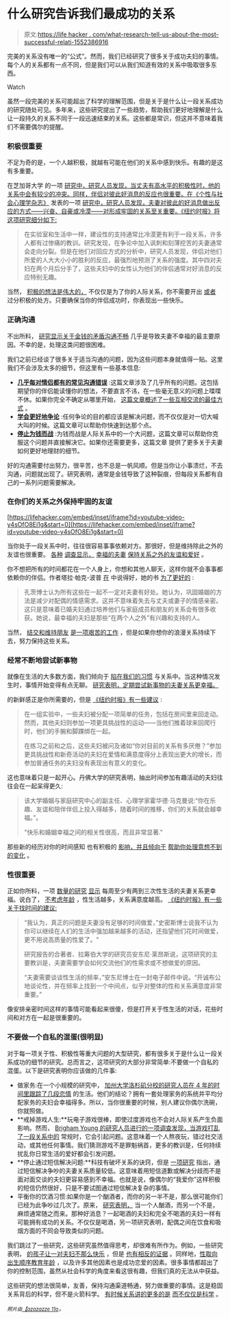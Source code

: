 # 什么研究告诉我们最成功的关系

> 原文:[https://life hacker . com/what-research-tell-us-about-the-most-successful-relati-1552386916](https://lifehacker.com/what-research-tells-us-about-the-most-successful-relati-1552386916)

完美的关系没有唯一的“公式”。然而，我们已经研究了很多关于成功夫妇的事情。每个人的关系都有一点不同，但是我们可以从我们知道有效的关系中吸取很多东西。

Watch

虽然一段完美的关系可能超出了科学的理解范围，但是关于是什么让一段关系成功的研究随处可见。多年来，这些研究提出了一些趋势，帮助我们更好地理解是什么让一段持久的关系不同于一段迅速结束的关系。这些都是常识，但这并不意味着我们不需要偶尔的提醒。

### 积极很重要

不足为奇的是，一个人越积极，就越有可能在他们的关系中感到快乐。有趣的是这有多重要。

在芝加哥大学 的一项 [研究中，研究人员发现，当丈夫有高水平的积极性时，他的关系中会有较少的冲突。同样，伴侣对彼此好消息的反应也很重要。在《个性与社会心理学杂志》](http://news.uchicago.edu/article/2014/03/12/husband-s-health-and-attitude-loom-large-happy-long-term-marriages) 发表的一项 [研究中，研究人员发现，夫妻对彼此的好消息做出反应的方式——兴奋、自豪或冷漠——对形成牢固的关系至关重要。《纽约时报》将这项研究细分如下:](http://content.apa.org/journals/psp/91/5/904)

> 在实验室和生活中一样，建设性的支持通常比冷漠更有利于一段关系，许多人都有过惨痛的教训。研究发现，在争论中加入讽刺和刻薄挖苦的夫妻通常会走向分裂。但是在他们对回应方式的分析中，研究人员发现，伴侣对他们所爱的人大大小小的胜利的反应，最强烈地预测了关系的强度。其中四对夫妇在两个月后分手了，这些夫妇中的女性认为他们的伴侣通常对好消息的反应特别无趣。

当然， [积极的想法是伟大的，](https://lifehacker.com/how-positive-thoughts-build-skills-boost-health-and-i-600484130) 不仅仅是为了你的人际关系，你不需要开出 [或者](http://lifehacker.com/how-to-stop-being-a-cynical-asshole-1537302138) 过分积极的处方。只要确保当你的伴侣成功时，你表现出一些快乐。

### 正确沟通

不出所料， [研究显示](http://online.wsj.com/news/articles/SB10000872396390444025204577544951717564114)[关于金钱的矛盾](http://onlinelibrary.wiley.com/doi/10.1111/j.1741-3729.2012.00715.x/abstract)[沟通不畅](http://www.gottman.com/research/research-faqs/) 几乎是导致夫妻不幸福的最主要原因。不幸的是，处理这类问题很困难。

我们之前已经谈了很多关于适当沟通的问题，因为这些问题本身就值得一贴。这里我们不会涉及太多的细节，但这里有一些基本信息:

*   [**几乎每对情侣都有的常见沟通错误**](http://lifehacker.com/five-communication-mistakes-almost-every-couple-makes-1535461741) :这篇文章涉及了几乎所有的问题。这包括期望你的伴侣能读懂你的想法，不要直言不讳，在一些毫无意义的问题上喋喋不休。如果你完全不确定从哪里开始， [这篇文章概述了一些互相交流的最佳方式](http://lifehacker.com/communicate-better-with-your-significant-other-with-the-1489145411) 。
*   [**学会更好地争论**](http://lifehacker.com/how-to-turn-an-argument-into-a-productive-discussion-1171337265) :任何争论的目的都应该是解决问题，而不仅仅是对一切大喊大叫的时候。这篇文章可以帮助你快速到达那个点。
*   [**停止为钱而战**](http://lifehacker.com/how-to-stop-fighting-about-money-with-your-significant-1543085460) :为钱而战是人际关系中的一个大问题，这篇文章可以帮助你克服这个问题并直接解决它。如果你还需要更多，这篇文章 提供了更多关于夫妻如何更好地理财的细节。

好的沟通需要付出努力，很辛苦，也不总是一帆风顺。但是当你让小事溃烂，不去沟通，问题就出现了。研究表明，通常是金钱导致了这种裂痕，但每段关系都有自己的一系列问题需要解决。

### 在你们的关系之外保持牢固的友谊

 [https://lifehacker.com/embed/inset/iframe?id=youtube-video-y4sOfO8Ei1g&start=0](https://lifehacker.com/embed/inset/iframe?id=youtube-video-y4sOfO8Ei1g&start=0) 

当你处于一段关系中时，往往很容易事事依赖对方。那很好，但是维持除此之外的友谊也很重要。 [各种](http://www.sciencedaily.com/releases/2012/01/120113211028.htm) [调查显示，](http://www.bakadesuyo.com/2013/10/recipe-for-a-happy-marriage-2/) [幸福的夫妻](http://bits.blogs.nytimes.com/2013/10/28/spotting-romantic-relationships-on-facebook/?_r=1) [保持关系之外的友谊和爱好](http://onlinelibrary.wiley.com/doi/10.1111/j.1741-3737.2002.00433.x/abstract) 。

你不想把所有的时间都花在一个人身上，你想和其他人聊天，这样你就不会事事都依赖你的伴侣。作者塔拉·帕克-波普 [在](http://www.bakadesuyo.com/2013/10/recipe-for-a-happy-marriage-2/) 中说得好，她的书 [为了更好的](http://bit.ly/1g3AhR6) :

> 孔茨博士认为所有这些在一起不一定对夫妻有好处。她认为，巩固婚姻的方法是减少对配偶的情感需求。这并不意味着失去与丈夫或妻子的情感亲密。这只是意味着已婚夫妇通过培养他们与家庭成员和朋友的关系会有很多收获。她说，最幸福的夫妇是那些“在两个人之外”有兴趣和支持的人。

当然， [结交和维持朋友](https://lifehacker.com/why-its-so-hard-to-make-friends-after-college-and-wha-488975744) [是一项艰苦的工作](http://lifehacker.com/how-to-handle-your-high-maintenance-friends-and-family-5906215) ，但是如果你想你的浪漫关系持续下去，努力保持这些关系。

### 经常不断地尝试新事物

就像在生活的大多数方面，我们倾向于 [陷在我们的习惯](https://lifehacker.com/the-science-of-breaking-out-of-your-comfort-zone-and-w-656426705) 与关系中。当这种情况发生时，事情开始变得有点无聊。 [研究表明，定期尝试新事物的夫妻关系更幸福。](http://www.nytimes.com/2008/02/12/health/12well.html)

的新鲜感正是你所需要的，但是 [《纽约时报》有一些建议](http://www.nytimes.com/2008/02/12/health/12well.html) :

> 在一组实验中，一些夫妇被分配一项简单的任务，包括在房间里来回走动。然而，其他夫妇则参加一项更具挑战性的运动——当他们推着球来回爬行时，他们的手腕和脚踝绑在一起。
> 
> 在练习之前和之后，这些夫妇被问及诸如“你对目前的关系有多厌倦？”参加更具挑战性和新奇活动的夫妇在爱情和满意度得分上表现出更大的增长，而参加普通任务的夫妇没有表现出有意义的变化。

这也意味着只是一起开心。丹佛大学的研究表明，抽出时间参加有趣活动的夫妇往往会在一起呆得更久:

> 该大学婚姻与家庭研究中心的副主任、心理学家霍华德·马克曼说:“你在乐趣、友谊和陪伴伴侣上投入得越多，随着时间的推移，你们的关系就会越幸福。”。
> 
> "快乐和婚姻幸福之间的相关性很高，而且非常显著."

那些新的经历对你的时间感知 也有积极的 [影响，并且倾向于](http://bit.ly/1jLL4Oi) [帮助你处理意想不到的变化](http://www.nytimes.com/2011/02/12/your-money/12shortcuts.html?pagewanted=all&_r=0) 。

### 性很重要

正如你所料，一项 [数量的研究](http://www.nber.org/papers/w10499) [显示](http://well.blogs.nytimes.com/2011/03/22/sex-and-the-long-term-relationship/) 每周至少有两到三次性生活的夫妻关系更幸福。说白了， [不考虑年龄](http://psychsocgerontology.oxfordjournals.org/content/early/2014/01/24/geronb.gbt165.abstract) ，性生活越多，关系满意度越高。 [《纽约时报》有一些关于找时间的建议:](http://well.blogs.nytimes.com/2011/03/22/sex-and-the-long-term-relationship/)

> “我认为，真正的问题是夫妻没有足够的时间做爱，”史密斯博士说我不认为你可以继续在人们的生活中强加越来越多的活动，还指望他们花时间做爱，更不用说高质量的性爱了。"
> 
> 研究报告的合著者、拉筹伯大学的研究员安东尼·莱昂斯说，这项研究的主要教训是，夫妻需要学会如何交流他们的性需求或不想做爱的原因。
> 
> “夫妻需要谈谈性生活的频率，”安东尼博士在一封电子邮件中说。“开诚布公地谈论性，并在频率上找到一个中间点，似乎对整体的性和关系满意度非常重要。”

像安排亲密时间这样的事情可能看起来很傻，但是打开关于性生活的对话，花些时间和对方在一起是很重要的。

### 不要做一个自私的混蛋(很明显)

对于每一项关于性、积极性等重大问题的大型研究，都有很多关于是什么让一段关系成功的细节的研究。总而言之，这项研究的大部分非常简单:不要做一个自私的混蛋。以下是研究表明你应该做的几件事:

*   做家务:在一个小规模的研究中， [加州大学洛杉矶分校的研究人员在 4 年的时间里跟踪了几段恋情](http://www.theatlantic.com/sexes/archive/2013/03/the-difference-between-a-happy-marriage-and-miserable-one-chores/273615/) 的生活。他们的结论？拥有一套处理家务的系统并平均分配家务的夫妇会幸福得多。所以，当你很重要的时候，别人建议你偶尔洗碗，你就照做。
*   **戒掉游戏人生:**玩电子游戏很棒，即使过度游戏也不会对人际关系产生负面影响。然而， [Brigham Young 的研究人员进行的一项调查发现，当游戏打乱了一段关系中的](http://healthland.time.com/2012/02/16/is-online-gaming-messing-up-your-marriage/) 常规时，它会引起问题。这意味着一个人熬夜玩，错过社交活动，或其他任何事情。我们猜测游戏不是罪魁祸首，更多的教训是，任何持续扰乱你日常生活的爱好都会引发问题。
*   **停止通过短信解决问题:**科技有破坏关系的诀窍，但是 [一项研究](http://www.tandfonline.com/doi/full/10.1080/15332691.2013.836051#.Um7n0fmsh8E) 指出，通过短信解决争吵的夫妻关系质量较低。这意味着用短信道歉或解决分歧而不是面对面交谈的夫妇更容易感到不幸福。也就是说，像偶尔的“我爱你”这样积极的短信仍然很好，只是不要试图通过短信解决复杂的事情。
*   平衡你的饮酒习惯:如果你是一个酗酒者，而你的另一半不是，那么很可能你们已经为此争吵过几次了。原来， [研究表明，](http://psycnet.apa.org/journals/adb/17/2/115/) 当一个人酗酒，而另一个不是，麻烦通常随之而来。那种好消息？一起喝酒的夫妇和完全不喝酒的夫妇一样有可能拥有成功的关系。不仅仅是喝酒，另一项研究表明，配偶之间在饮食和吸烟方面的不同会导致类似的问题。

我们跳过了一些研究，这些研究虽然值得思考，却很难有所作为。例如，一些研究表明， [的孩子让一对夫妇不那么快乐](http://www.telegraph.co.uk/health/wellbeing/10567260/Happier-relationships-for-couples-without-children.html) ，但是 [也有相反的证据](http://www.npr.org/2013/02/19/172373125/does-having-children-make-you-happier) 。同样地，[性取向](http://www.uni-koeln.de/wiso-fak/fisoz/conference/papers/p_andersson.pdf)[出生顺序](http://www.womansday.com/sex-relationships/dating-marriage/how-does-birth-order-affect-relationships-107592)[教育](http://www.pewresearch.org/2010/10/07/the-reversal-of-the-college-marriage-gap/)[年龄](http://www.csmonitor.com/USA/Society/2014/0310/Best-predictor-of-divorce-Age-when-couples-cohabit-study-says) ，以及许多其他因素也是成功恋爱的因素。很多事情都超出了你的控制范围，虽然从社会科学的角度来看这很有趣，但我们真的无法从中获益。

这些研究的想法很简单，友善，保持沟通渠道畅通，努力做重要的事情。这是稳固关系背后的科学，但不是火箭科学。 [有时候关系讲的更多的是](https://lifehacker.com/7-things-i-wish-i-had-known-before-getting-married-1452066572) [而不仅仅是科学](http://lifehacker.com/relationship-advice-i-wish-id-heard-before-getting-div-480869291) 。

<small>*照片由*</small>[<small>*【azazazze 11o*</small>](http://www.shutterstock.com/pic.mhtml?id=138822689&src=id)*，*
